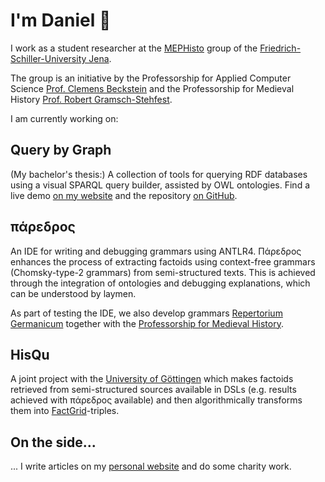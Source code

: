 # I'm Daniel 👋

I work as a student researcher at the [MEPHisto](https://mephisto.uni-jena.de) group of the [Friedrich-Schiller-University Jena](https://www.uni-jena.de).

The group is an initiative by the Professorship for Applied Computer Science [Prof. Clemens Beckstein](https://ki.uni-jena.de) and the Professorship for Medieval History [Prof. Robert Gramsch-Stehfest](https://www.gw.uni-jena.de/2755/apl-prof-dr-robert-gramsch-stehfest).

I am currently working on:

## Query by Graph
(My bachelor's thesis:) A collection of tools for querying RDF databases using a visual SPARQL query builder, assisted by OWL ontologies.
Find a live demo [on my website](https://quebyg.danielmotz.de) and the repository [on GitHub](https://github.com/HerrMotz/bachelor-thesis).

## πάρεδρος
An IDE for writing and debugging grammars using ANTLR4. Πάρεδρος enhances the process of extracting factoids using context-free grammars (Chomsky-type-2 grammars) from semi-structured texts. This is achieved through the integration of ontologies and debugging explanations, which can be understood by laymen.

As part of testing the IDE, we also develop grammars [Repertorium Germanicum](http://www.romana-repertoria.net/993.html) together with the [Professorship for Medieval History](https://www.gw.uni-jena.de/2755/apl-prof-dr-robert-gramsch-stehfest).
 
## HisQu
A joint project with the [University of Göttingen](https://www.uni-goettingen.de/) which makes factoids retrieved from semi-structured sources available in DSLs (e.g. results achieved with πάρεδρος available) and then algorithmically transforms them into [FactGrid](https://database.factgrid.de/wiki/Main_Page)-triples.

## On the side...
... I write articles on my [personal website](https://www.daniel-motz.de/) and do some charity work.
